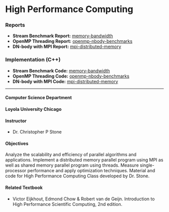 High Performance Computing
==============================

### Reports
* **Stream Benchmark Report:** [memory-bandwidth](../master/projects/01-stream/01-report/00-stream-report.pdf)
* **OpenMP Threading Report:** [openmp-nbody-benchmarks](../master/projects/02-OpenMP/01-repor/00-openmp-report.pdf)
* **DN-body with MPI Report:** [mpi-distributed-memory](../master/projects/03-mpi/01-report)

### Implementation (C++)
* **Stream Benchmark Code:** [memory-bandwidth](../master/projects/01-stream/02-code)
* **OpenMP Threading Code:** [openmp-nbody-benchmarks](../master/projects/02-OpenMP/02-code)
* **DN-body with MPI Code:** [mpi-distributed-memory](../master/projects/03-mpi/02-code)
-----

#### Computer Science Department
#### Loyola University Chicago
#### Instructor
* Dr. Christopher P Stone

#### Objectives

Analyze the scalability and efficiency of parallel algorithms and applications. Implement a distributed memory parallel program using MPI as well as shared memory parallel program using threads. Measure single-processor performance and apply optimization techniques. Material and code for High Performance Computing Class developed by Dr. Stone.

#### Related Textbook
* Victor Eijkhout, Edmond Chow & Robert van de Geijn. Introduction to High Performance Scientific Computing, 2nd edition.

